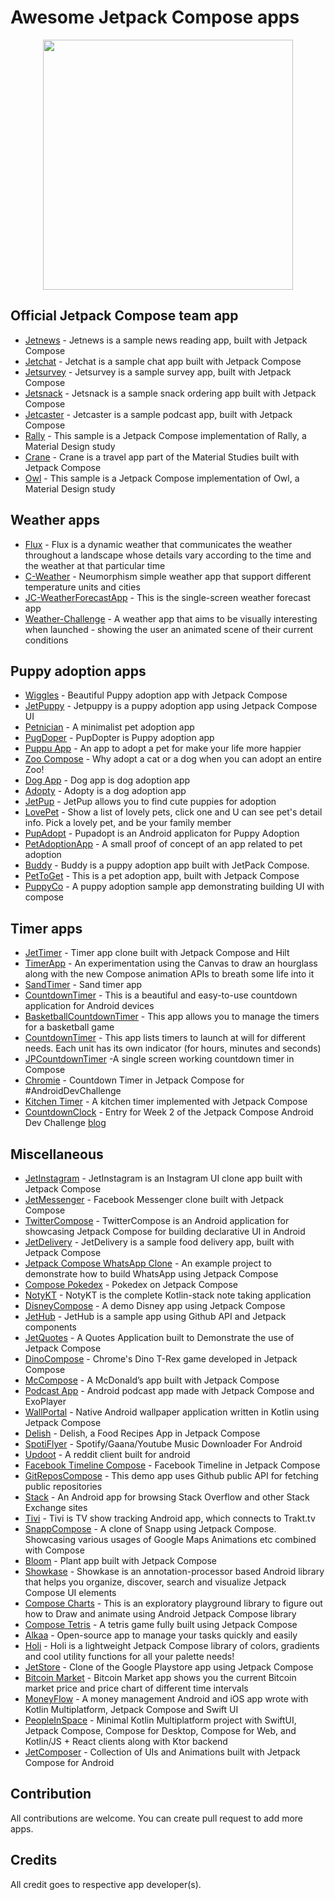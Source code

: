 # Awesome Jetpack Compose apps
<p align="center">
  <img src="https://github.com/hadiyarajesh/awesome-compose/blob/main/assets/jetpack_compose_logo.png" width="400">
</p>

## Official Jetpack Compose team app
- [Jetnews](https://github.com/android/compose-samples/tree/master/JetNews) - Jetnews is a sample news reading app, built with Jetpack Compose
- [Jetchat](https://github.com/android/compose-samples/tree/master/Jetchat) - Jetchat is a sample chat app built with Jetpack Compose
- [Jetsurvey](https://github.com/android/compose-samples/tree/master/Jetsurvey) - Jetsurvey is a sample survey app, built with Jetpack Compose
- [Jetsnack](https://github.com/android/compose-samples/tree/master/Jetsnack) - Jetsnack is a sample snack ordering app built with Jetpack Compose
- [Jetcaster](https://github.com/android/compose-samples/tree/master/Jetcaster) - Jetcaster is a sample podcast app, built with Jetpack Compose
- [Rally](https://github.com/android/compose-samples/tree/master/Rally) - This sample is a Jetpack Compose implementation of Rally, a Material Design study
- [Crane](https://github.com/android/compose-samples/tree/master/Crane) - Crane is a travel app part of the Material Studies built with Jetpack Compose
- [Owl](https://github.com/android/compose-samples/tree/master/Owl) - This sample is a Jetpack Compose implementation of Owl, a Material Design study


## Weather apps
- [Flux](https://github.com/fidloo/flux) - Flux is a dynamic weather that communicates the weather throughout a landscape whose details vary according to the time and the weather at that particular time
- [C-Weather](https://github.com/Mercandj/android-dev-challenge-compose-4) - Neumorphism simple weather app that support different temperature units and cities
- [JC-WeatherForecastApp](https://github.com/wiyonoaten/ADC-JC-Wk4WeatherForecastApp) - This is the single-screen weather forecast app
- [Weather-Challenge](https://github.com/chris-horner/weather-challenge) - A weather app that aims to be visually interesting when launched - showing the user an animated scene of their current conditions


## Puppy adoption apps
- [Wiggles](https://github.com/Spikeysanju/Wiggles) - Beautiful Puppy adoption app with Jetpack Compose
- [JetPuppy](https://github.com/ericktijerou/jetpuppy) - Jetpuppy is a puppy adoption app using Jetpack Compose UI
- [Petnician](https://github.com/wajahatkarim3/Petnician) - A minimalist pet adoption app
- [PugDoper](https://github.com/ch8n/PugDoper-Compose-ADC-1) - PupDopter is Puppy adoption app
- [Puppu App](https://github.com/AbelTarazona/compose-challenge1) - An app to adopt a pet for make your life more happier
- [Zoo Compose](https://github.com/GuilhE/Zoo-Compose) - Why adopt a cat or a dog when you can adopt an entire Zoo!
- [Dog App](https://github.com/mohamedtamer0/AndroidDevChallengeComposeWeek1) - Dog app is dog adoption app
- [Adopty](https://github.com/2307vivek/Adopty) - Adopty is a dog adoption app
- [JetPup](https://github.com/V9vek/JetPup) - JetPup allows you to find cute puppies for adoption
- [LovePet](https://github.com/ellisonchan/LovePet) - Show a list of lovely pets, click one and U can see pet's detail info. Pick a lovely pet, and be your family member
- [PupAdopt](https://github.com/mjmanaog/adopt-a-pup) - Pupadopt is an Android applicaton for Puppy Adoption
- [PetAdoptionApp](https://github.com/emedinaa/compose-challenge-week1) - A small proof of concept of an app related to pet adoption
- [Buddy](https://github.com/KwabenBerko/Buddy) - Buddy is a puppy adoption app built with JetPack Compose.
- [PetToGet](https://github.com/OHoussein/PetToGet) - This is a pet adoption app, built with Jetpack Compose
- [PuppyCo](https://github.com/vipulasri/PuppyCo) - A puppy adoption sample app demonstrating building UI with compose


## Timer apps
- [JetTimer](https://github.com/ericktijerou/jettimer) - Timer app clone built with Jetpack Compose and Hilt
- [TimerApp](https://github.com/cmargonis/compose-countdown-challenge) - An experimentation using the Canvas to draw an hourglass along with the new Compose animation APIs to breath some life into it
- [SandTimer](https://github.com/mantas84/Sand-timer) - Sand timer app
- [CountdownTimer](https://github.com/PBK-B/Countdown-timer) - This is a beautiful and easy-to-use countdown application for Android devices
- [BasketballCountdownTimer](https://github.com/Bruno125/compose-challenge-week-2) - This app allows you to manage the timers for a basketball game
- [CountdownTimer](https://github.com/opatry/android-dev-challenge-compose-week2) - This app lists timers to launch at will for different needs. Each unit has its own indicator (for hours, minutes and seconds)
- [JPCountdownTimer](https://github.com/moriswala/jp-countdown-timer) -A single screen working countdown timer in Compose
- [Chromie](https://github.com/nezih94/chromie) - Countdown Timer in Jetpack Compose for #AndroidDevChallenge
- [Kitchen Timer](https://github.com/GuilhE/KitchenTimer) - A kitchen timer implemented with Jetpack Compose
- [CountdownClock](https://github.com/zsmb13/CountdownClock) - Entry for Week 2 of the Jetpack Compose Android Dev Challenge [blog](https://zsmb.co/compose-o-clock/)


## Miscellaneous
- [JetInstagram](https://github.com/vipulasri/JetInstagram) - JetInstagram is an Instagram UI clone app built with Jetpack Compose
- [JetMessenger](https://github.com/ashar-7/JetMessenger) - Facebook Messenger clone built with Jetpack Compose
- [TwitterCompose](https://github.com/iambaljeet/TwitterCompose) - TwitterCompose is an Android application for showcasing Jetpack Compose for building declarative UI in Android
- [JetDelivery](https://github.com/vipulasri/JetDelivery) - JetDelivery is a sample food delivery app, built with Jetpack Compose
- [Jetpack Compose WhatsApp Clone](https://github.com/MindorksOpenSource/Jetpack-Compose-WhatsApp-Clone) - An example project to demonstrate how to build WhatsApp using Jetpack Compose
- [Compose Pokedex](https://github.com/zsoltk/compose-pokedex) - Pokedex on Jetpack Compose
- [NotyKT](https://github.com/PatilShreyas/NotyKT) - NotyKT is the complete Kotlin-stack note taking application
- [DisneyCompose](https://github.com/skydoves/DisneyCompose) - A demo Disney app using Jetpack Compose
- [JetHub](https://github.com/TakuSemba/JetHub) - JetHub is a sample app using Github API and Jetpack components
- [JetQuotes](https://github.com/Spikeysanju/JetQuotes) - A Quotes Application built to Demonstrate the use of Jetpack Compose
- [DinoCompose](https://github.com/wajahatkarim3/DinoCompose) - Chrome's Dino T-Rex game developed in Jetpack Compose
- [McCompose](https://github.com/hitanshu-dhawan/McCompose) - A McDonald’s app built with Jetpack Compose
- [Podcast App](https://github.com/fabirt/podcast-app) - Android podcast app made with Jetpack Compose and ExoPlayer
- [WallPortal](https://github.com/zedlabs/WallPortal) - Native Android wallpaper application written in Kotlin using Jetpack Compose
- [Delish](https://github.com/Elbehiry/Delish) - Delish, a Food Recipes App in Jetpack Compose
- [SpotiFlyer](https://github.com/Shabinder/SpotiFlyer) - Spotify/Gaana/Youtube Music Downloader For Android
- [Updoot](https://github.com/adityam49/Updoot) - A reddit client built for android
- [Facebook Timeline Compose](https://github.com/ahmed7official/Facebook-Timeline-Compose-Android) - Facebook Timeline in Jetpack Compose
- [GitReposCompose](https://github.com/iambaljeet/GitReposCompose) - This demo app uses Github public API for fetching public repositories
- [Stack](https://github.com/tylerbwong/stack) - An Android app for browsing Stack Overflow and other Stack Exchange sites
- [Tivi](https://github.com/chrisbanes/tivi/) - Tivi is TV show tracking Android app, which connects to Trakt.tv
- [SnappCompose](https://github.com/Hessam-Emami/SnappCompose) - A clone of Snapp using Jetpack Compose. Showcasing various usages of Google Maps Animations etc combined with Compose
- [Bloom](https://github.com/AJIEKCX/ComposeChallenge) - Plant app built with Jetpack Compose
- [Showkase](https://github.com/airbnb/Showkase) - Showkase is an annotation-processor based Android library that helps you organize, discover, search and visualize Jetpack Compose UI elements
- [Compose Charts](https://github.com/tehras/charts) - This is an exploratory playground library to figure out how to Draw and animate using Android Jetpack Compose library
- [Compose Tetris](https://github.com/vitaviva/compose-tetris) - A tetris game fully built using Jetpack Compose
- [Alkaa](https://github.com/igorescodro/alkaa) - Open-source app to manage your tasks quickly and easily
- [Holi](https://github.com/PatilSiddhesh/Holi) - Holi is a lightweight Jetpack Compose library of colors, gradients and cool utility functions for all your palette needs!
- [JetStore](https://github.com/pushpalroy/jetstore) - Clone of the Google Playstore app using Jetpack Compose
- [Bitcoin Market](https://github.com/mertceyhan/bitcoin-market-android) - Bitcoin Market app shows you the current Bitcoin market price and price chart of different time intervals
- [MoneyFlow](https://github.com/prof18/MoneyFlow) - A money management Android and iOS app wrote with Kotlin Multiplatform, Jetpack Compose and Swift UI
- [PeopleInSpace](https://github.com/joreilly/PeopleInSpace) - Minimal Kotlin Multiplatform project with SwiftUI, Jetpack Compose, Compose for Desktop, Compose for Web, and Kotlin/JS + React clients along with Ktor backend
- [JetComposer](https://github.com/prafullmishra/JetComposer) - Collection of UIs and Animations built with Jetpack Compose for Android




## Contribution
All contributions are welcome. You can create pull request to add more apps.

## Credits
All credit goes to respective app developer(s).
